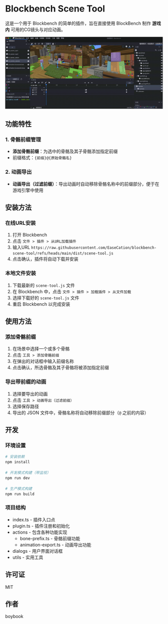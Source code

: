 # Blockbench Scene Tool

这是一个用于 Blockbench 的简单的插件，旨在直接使用 BlockBench 制作 **游戏内** 可用的CG镜头与对应动画。

![preview.gif](preview.gif)

## 功能特性

### 1. 骨骼前缀管理
- **添加骨骼前缀**：为选中的骨骼及其子骨骼添加指定前缀
- 前缀格式：`{前缀}@{原始骨骼名}`

### 2. 动画导出
- **动画导出（过滤前缀）**：导出动画时自动移除骨骼名称中的前缀部分，便于在游戏引擎中使用

## 安装方法

### 在线URL安装
1. 打开 Blockbench
2. 点击 `文件 > 插件 > 从URL加载插件`
3. 输入URL `https://raw.githubusercontent.com/EaseCation/blockbench-scene-tool/refs/heads/main/dist/scene-tool.js`
4. 点击确认，插件将自动下载并安装

### 本地文件安装
1. 下载最新的 `scene-tool.js` 文件
2. 在 Blockbench 中，点击 `文件 > 插件 > 加载插件 > 从文件加载`
3. 选择下载好的 `scene-tool.js` 文件
4. 重启 Blockbench 以完成安装

## 使用方法

### 添加骨骼前缀

1. 在场景中选择一个或多个骨骼
2. 点击 `工具 > 添加骨骼前缀`
3. 在弹出的对话框中输入前缀名称
4. 点击确认，所选骨骼及其子骨骼将被添加指定前缀

### 导出带前缀的动画

1. 选择要导出的动画
2. 点击 `工具 > 动画导出（过滤前缀）` 
3. 选择保存路径
4. 导出的 JSON 文件中，骨骼名称将自动移除前缀部分（`@` 之前的内容）

## 开发

### 环境设置

```bash
# 安装依赖
npm install

# 开发模式构建（带监视）
npm run dev

# 生产模式构建
npm run build
```

### 项目结构

- index.ts - 插件入口点
- plugin.ts - 插件注册和初始化
- actions - 包含各种功能实现
  - bone-prefix.ts - 骨骼前缀功能
  - animation-export.ts - 动画导出功能
- dialogs - 用户界面对话框
- utils - 实用工具

## 许可证

MIT

## 作者

boybook